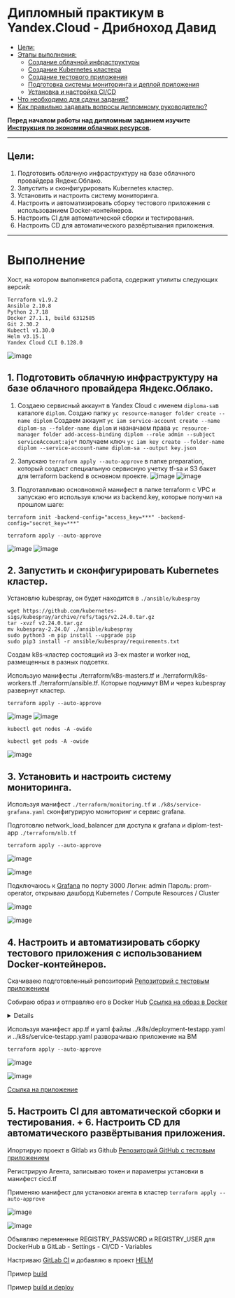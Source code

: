 # Дипломный практикум в Yandex.Cloud - Дрибноход Давид
  * [Цели:](#цели)
  * [Этапы выполнения:](#этапы-выполнения)
     * [Создание облачной инфраструктуры](#создание-облачной-инфраструктуры)
     * [Создание Kubernetes кластера](#создание-kubernetes-кластера)
     * [Создание тестового приложения](#создание-тестового-приложения)
     * [Подготовка cистемы мониторинга и деплой приложения](#подготовка-cистемы-мониторинга-и-деплой-приложения)
     * [Установка и настройка CI/CD](#установка-и-настройка-cicd)
  * [Что необходимо для сдачи задания?](#что-необходимо-для-сдачи-задания)
  * [Как правильно задавать вопросы дипломному руководителю?](#как-правильно-задавать-вопросы-дипломному-руководителю)

**Перед началом работы над дипломным заданием изучите [Инструкция по экономии облачных ресурсов](https://github.com/netology-code/devops-materials/blob/master/cloudwork.MD).**

---
## Цели:

1. Подготовить облачную инфраструктуру на базе облачного провайдера Яндекс.Облако.
2. Запустить и сконфигурировать Kubernetes кластер.
3. Установить и настроить систему мониторинга.
4. Настроить и автоматизировать сборку тестового приложения с использованием Docker-контейнеров.
5. Настроить CI для автоматической сборки и тестирования.
6. Настроить CD для автоматического развёртывания приложения.

---
# Выполнение

Хост, на котором выполняется работа, содержит утилиты следующих версий:

```
Terraform v1.9.2
Ansible 2.10.8
Python 2.7.18
Docker 27.1.1, build 6312585
Git 2.30.2
Kubectl v1.30.0
Helm v3.15.1
Yandex Cloud CLI 0.128.0
```

![image](https://github.com/user-attachments/assets/e27e2605-135f-40d0-9afc-9ec80dd4c81d)


## 1. Подготовить облачную инфраструктуру на базе облачного провайдера Яндекс.Облако.

1. Создаею сервисный аккаунт в Yandex Cloud с именем ```diploma-sa```в каталоге ```diplom```. Создаю папку ```yc resource-manager folder create --name diplom``` Создаем аккаунт ```yc iam service-account create --name diplom-sa --folder-name diplom``` и назначаем права ```yc resource-manager folder add-access-binding diplom --role admin --subject serviceAccount:aje*``` получаем ключ ```yc iam key create --folder-name diplom --service-account-name diplom-sa --output key.json```
2. Запускаю ```terraform apply --auto-approve``` в папке preparation, который создаст специальную сервисную учетку tf-sa и S3 бакет для terraform backend в основном проекте.
![image](https://github.com/user-attachments/assets/8b78ae83-db4b-45c3-aa6a-72ecd3c45599)
![image](https://github.com/user-attachments/assets/66bc38de-c48a-4829-9164-22afcb206019)

4. Подготавливаю основновной манифест в папке terraform с VPC и запускаю его используя ключи из backend.key, которые получил на прошлом шаге:

```terraform init -backend-config="access_key=***" -backend-config="secret_key=***"```

```terraform apply --auto-approve```

![image](https://github.com/user-attachments/assets/ffba0057-675f-4eeb-9360-c51957e1685c)
![image](https://github.com/user-attachments/assets/fcb566d3-b91a-4f81-9825-82442c058c7c)

## 2. Запустить и сконфигурировать Kubernetes кластер.

Установлю kubespray, он будет находится в ```./ansible/kubespray```

```
wget https://github.com/kubernetes-sigs/kubespray/archive/refs/tags/v2.24.0.tar.gz
tar -xvzf v2.24.0.tar.gz
mv kubespray-2.24.0/ ./ansible/kubespray
sudo python3 -m pip install --upgrade pip
sudo pip3 install -r ansible/kubespray/requirements.txt
```

Создам k8s-кластер состоящий из 3-ех master и worker нод, размещенных в разных подсетях.

Использую манифесты ./terraform/k8s-masters.tf и ./terraform/k8s-workers.tf ./terraform/ansible.tf. Которые поднимут ВМ и через kubespray развернут кластер.

```terraform apply --auto-approve```

![image](https://github.com/user-attachments/assets/94a5f30d-2f48-479e-8a5d-592b0e23b6b8)
![image](https://github.com/user-attachments/assets/5e5cee21-19ae-4995-aece-b746be8e7cf5)

```kubectl get nodes -A -owide```

```kubectl get pods -A -owide```

![image](https://github.com/user-attachments/assets/33186333-1076-4431-9f11-9cf5adbd7d80)

## 3. Установить и настроить систему мониторинга.

Используя манифест ```./terraform/monitoring.tf``` и ```./k8s/service-grafana.yaml``` сконфигурирую мониторинг и сервис grafana. 

Подготовлю network_load_balancer для доступа к grafana и diplom-test-app ```./terraform/nlb.tf```

```terraform apply --auto-approve```

![image](https://github.com/user-attachments/assets/b1683e81-8c1e-4e1b-9bad-4457fcd073b8)

![image](https://github.com/user-attachments/assets/926cda5f-5560-4fb4-860a-dc39cba4cfa9)

Подключаюсь к [Grafana](http://51.250.36.253:3000) по порту 3000 Логин: admin Пароль: prom-operator, открываю дашборд Kubernetes / Compute Resources / Cluster

![image](https://github.com/user-attachments/assets/f8339769-54ba-49c9-ad76-e73a55b82164)

![image](https://github.com/user-attachments/assets/3b3673a7-9b76-4f19-b9e0-2f6f94fc066a)

## 4. Настроить и автоматизировать сборку тестового приложения с использованием Docker-контейнеров.

Скачиваею подготовленный репозиторий [Репозиторий с тестовым приложением](https://github.com/DrDavidN/diplom-test-app)

Собираю образ и отправляю его в Docker Hub [Ссылка на образ в Docker](https://hub.docker.com/repository/docker/drdavidn/diplom-test-app)

<details>
 
```
dribnokhod@debian11:~$ git clone https://github.com/DrDavidN/diplom-test-app.git
Клонирование в «diplom-test-app»…
remote: Enumerating objects: 11, done.
remote: Counting objects: 100% (11/11), done.
remote: Compressing objects: 100% (7/7), done.
remote: Total 11 (delta 0), reused 0 (delta 0), pack-reused 0 (from 0)
Получение объектов: 100% (11/11), готово.
dribnokhod@debian11:~$ cd diplom-test-app/
dribnokhod@debian11:~/diplom-test-app$sudo docker login
Authenticating with existing credentials...
WARNING! Your password will be stored unencrypted in /home/dribnokhod/.docker/config.json.
Configure a credential helper to remove this warning. See
https://docs.docker.com/engine/reference/commandline/login/#credential-stores

Login Succeeded
dribnokhod@debian11:~/diplom-test-app$ sudo docker build -t drdavidn/diplom-test-app:v1.0.0 .
[sudo] пароль для dribnokhod:
[+] Building 68.5s (7/7) FINISHED                                                                                                                                                docker:default
 => [internal] load build definition from Dockerfile                                                                                                                                       0.5s
 => => transferring dockerfile: 89B                                                                                                                                                        0.0s
 => [internal] load metadata for docker.io/library/nginx:latest                                                                                                                            2.9s
 => [internal] load .dockerignore                                                                                                                                                          0.3s
 => => transferring context: 2B                                                                                                                                                            0.0s
 => [internal] load build context                                                                                                                                                          0.4s
 => => transferring context: 828B                                                                                                                                                          0.0s
 => [1/2] FROM docker.io/library/nginx:latest@sha256:04ba374043ccd2fc5c593885c0eacddebabd5ca375f9323666f28dfd5a9710e3                                                                     61.3s
 => => resolve docker.io/library/nginx:latest@sha256:04ba374043ccd2fc5c593885c0eacddebabd5ca375f9323666f28dfd5a9710e3                                                                      0.4s
 => => sha256:88a0a069d5e9865fcaaf8c1e53ba6bf3d8d987b0fdc5e0135fec8ce8567d673e 2.29kB / 2.29kB                                                                                             0.0s
 => => sha256:39286ab8a5e14aeaf5fdd6e2fac76e0c8d31a0c07224f0ee5e6be502f12e93f3 7.47kB / 7.47kB                                                                                             0.0s
 => => sha256:04ba374043ccd2fc5c593885c0eacddebabd5ca375f9323666f28dfd5a9710e3 10.27kB / 10.27kB                                                                                           0.0s
 => => sha256:a2318d6c47ec9cac5acc500c47c79602bcf953cec711a18bc898911a0984365b 29.13MB / 29.13MB                                                                                          25.7s
 => => sha256:095d327c79ae6eb03406dd754eb917fbe7009c6a9aa6c0db558f9dea599db8ea 41.88MB / 41.88MB                                                                                          30.6s
 => => sha256:bbfaa25db775e54ec75dabe7986451cb99911b082d63bbf983ab20fc6f7faaf4 628B / 628B                                                                                                 1.6s
 => => sha256:7bb6fb0cfb2b319dee79e476c11620e7fa47f22ecdedc999e207984f62a4554c 956B / 956B                                                                                                 3.0s
 => => sha256:0723edc10c178df9245f49c9b8e503c4223a959ee5a072f043d71669132bc5e9 394B / 394B                                                                                                 4.2s
 => => sha256:24b3fdc4d1e3b419643068364b3d4e1b7e280f5a8a3c1e3651e9e67363e6434b 1.21kB / 1.21kB                                                                                             5.2s
 => => sha256:3122471704d5d924d1f7daac334252487e3c35bfb23163b840954aff355c4a6b 1.40kB / 1.40kB                                                                                             6.2s
 => => extracting sha256:a2318d6c47ec9cac5acc500c47c79602bcf953cec711a18bc898911a0984365b                                                                                                 17.0s
 => => extracting sha256:095d327c79ae6eb03406dd754eb917fbe7009c6a9aa6c0db558f9dea599db8ea                                                                                                 13.9s
 => => extracting sha256:bbfaa25db775e54ec75dabe7986451cb99911b082d63bbf983ab20fc6f7faaf4                                                                                                  0.0s
 => => extracting sha256:7bb6fb0cfb2b319dee79e476c11620e7fa47f22ecdedc999e207984f62a4554c                                                                                                  0.0s
 => => extracting sha256:0723edc10c178df9245f49c9b8e503c4223a959ee5a072f043d71669132bc5e9                                                                                                  0.0s
 => => extracting sha256:24b3fdc4d1e3b419643068364b3d4e1b7e280f5a8a3c1e3651e9e67363e6434b                                                                                                  0.0s
 => => extracting sha256:3122471704d5d924d1f7daac334252487e3c35bfb23163b840954aff355c4a6b                                                                                                  0.0s
 => [2/2] COPY content /usr/share/nginx/html                                                                                                                                               2.7s
 => exporting to image                                                                                                                                                                     0.3s
 => => exporting layers                                                                                                                                                                    0.2s
 => => writing image sha256:ea9416ac49b3cb30315545665841dde6af63ba6b4797c6ba79dd186e61605e19                                                                                               0.0s
 => => naming to docker.io/drdavidn/diplom-test-app:v1.0.0                                                                                                                                 0.0s
dribnokhod@debian11:~/diplom-test-app$ sudo docker tag drdavidn/diplom-test-app:v1.0.0 drdavidn/diplom-test-app:latest
dribnokhod@debian11:~/diplom-test-app$ sudo docker push drdavidn/diplom-test-app:latest
The push refers to repository [docker.io/drdavidn/diplom-test-app]
d138f21af234: Pushed
11de3d47036d: Mounted from library/nginx
16907864a2d0: Mounted from library/nginx
2bdf51597158: Mounted from library/nginx
0fc6bb94eec5: Mounted from library/nginx
eda13eb24d4c: Mounted from library/nginx
67796e30ff04: Mounted from library/nginx
8e2ab394fabf: Mounted from library/nginx
latest: digest: sha256:988a1666e10e9fa634799ad35f664cf0a29130383c6d3beb424fca6de4232b4a size: 1985
```
</details>

Используя манифест app.tf и yaml файлы ../k8s/deployment-testapp.yaml и ../k8s/service-testapp.yaml разворачиваю приложение на ВМ

```terraform apply --auto-approve```

![image](https://github.com/user-attachments/assets/de90bc7a-1cff-4090-b0cf-103988372e5a)

![image](https://github.com/user-attachments/assets/a8ebc3a3-09ba-41b2-b79a-86592148e652)

[Ссылка на приложение](http://84.201.147.207/)

## 5. Настроить CI для автоматической сборки и тестирования. + 6. Настроить CD для автоматического развёртывания приложения.

Ипортирую проект в Gitlab из Github [Репозиторий GitHub с тестовым приложением](https://github.com/DrDavidN/diplom-test-app)

Регистрирую Агента, записываю токен и параметры установки в манифест cicd.tf

Применяю манифест для установки агента в кластер ```terraform apply --auto-approve```

![image](https://github.com/user-attachments/assets/dfc1eefd-4d4e-4ecc-b1cf-2a7d7914ac1b)

![image](https://github.com/user-attachments/assets/825677a1-8b1c-4b50-b1a2-c50ab6479609)

Объявляю переменные REGISTRY_PASSWORD и REGISTRY_USER для DockerHub в GitLab - Settings - CI/CD - Variables

Настриваю [GitLab CI](https://gitlab.com/DrDavidN/diplom-test-app/-/blob/main/.gitlab-ci.yml?ref_type=heads) и добавляю в проект [HELM](https://gitlab.com/DrDavidN/diplom-test-app/-/tree/main/deploy?ref_type=heads)

Пример [build](https://gitlab.com/DrDavidN/diplom-test-app/-/jobs/7766375546)

Пример [build и deploy](https://gitlab.com/DrDavidN/diplom-test-app/-/pipelines/1444004105)
